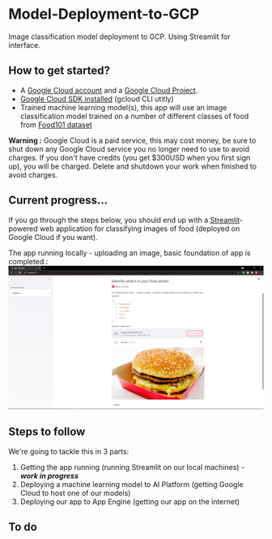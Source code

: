 # Model-Deployment-to-GCP
Image classification model deployment to GCP. Using Streamlit for interface.


## How to get started?

* A [Google Cloud account](https://cloud.google.com/gcp) and a [Google Cloud Project](https://cloud.google.com/resource-manager/docs/creating-managing-projects).
* [Google Cloud SDK installed](https://cloud.google.com/sdk/docs/install) (gcloud CLI utitly)
* Trained machine learning model(s), this app will use an image classification model trained on a number of different classes of food from [Food101 dataset](https://www.kaggle.com/dansbecker/food-101)

**Warning :** Google Cloud is a paid service, this may cost money, be sure to shut down any Google Cloud service you no longer need to use to avoid charges. 
If you don't have credits (you get $300USD when you first sign up), you will be charged. Delete and shutdown your work when finished to avoid charges.

## Current progress...

If you go through the steps below, you should end up with a [Streamlit](http://streamlit.io/)-powered web application for classifying images of food (deployed on Google Cloud if you want).

The app running locally - uploading an image, basic foundation of app is completed.:
![app demo](https://github.com/Shripad1020/Model-Deployment-to-GCP/blob/master/images/app_progress.png)

## Steps to follow

We're going to tackle this in 3 parts:
1. Getting the app running (running Streamlit on our local machines) - ***work in progress***
2. Deploying a machine learning model to AI Platform (getting Google Cloud to host one of our models)
3. Deploying our app to App Engine (getting our app on the internet)

## To do